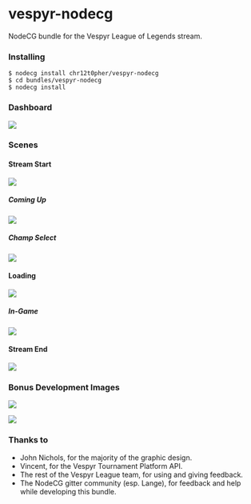 # vespyr-nodecg
NodeCG bundle for the Vespyr League of Legends stream.

### Installing
```
$ nodecg install chr12t0pher/vespyr-nodecg
$ cd bundles/vespyr-nodecg
$ nodecg install
```

### Dashboard
![](http://i.imgur.com/yH9wCXd.png)

### Scenes
#### Stream Start
![](http://i.imgur.com/QeVRFJ9.jpg)

##### Coming Up
![](http://i.imgur.com/mocAcs1.gif)

##### Champ Select
![](http://i.imgur.com/WzZD696.jpg)

#### Loading
![](http://i.imgur.com/VpTxaw5.jpg)

##### In-Game
![](http://i.imgur.com/LnMpAVV.gif)

#### Stream End
![](http://i.imgur.com/u2WZfq5.jpg)

### Bonus Development Images

![](https://i.imgur.com/Kqb0j7D.png)

![](https://i.imgur.com/bzI8K9s.png)

### Thanks to
* John Nichols, for the majority of the graphic design.
* Vincent, for the Vespyr Tournament Platform API.
* The rest of the Vespyr League team, for using and giving feedback.
* The NodeCG gitter community (esp. Lange), for feedback and help while developing this bundle.
